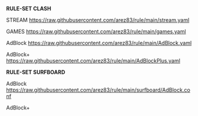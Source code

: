 **RULE-SET CLASH**

STREAM
https://raw.githubusercontent.com/arez83/rule/main/stream.yaml

GAMES
https://raw.githubusercontent.com/arez83/rule/main/games.yaml

AdBlock
https://raw.githubusercontent.com/arez83/rule/main/AdBlock.yaml

AdBlock+
https://raw.githubusercontent.com/arez83/rule/main/AdBlockPlus.yaml

**RULE-SET SURFBOARD**

AdBlock
https://raw.githubusercontent.com/arez83/rule/main/surfboard/AdBlock.conf

AdBlock+

